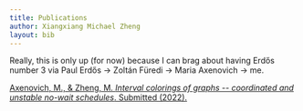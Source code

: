 ```yaml
---
title: Publications
author: Xiangxiang Michael Zheng
layout: bib
---
```


Really, this is only up (for now) because I can brag about having Erdős number 3 via
Paul Erdős $\to$ Zoltán Füredi $\to$ Maria Axenovich $\to$ me.

<a href="https://arxiv.org/abs/2205.05947" title="arXiv">Axenovich, M., &#38; Zheng, M. *Interval colorings of graphs -- coordinated and unstable no-wait schedules*. Submitted (2022).</a>